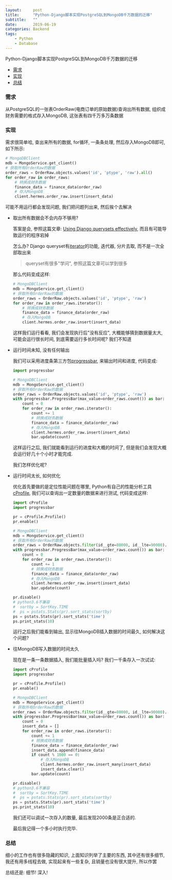 ```yaml
---
layout:     post
title:      "Python-Django脚本实现PostgreSQL到MongoDB千万数据的迁移"
subtitle:   ""
date:       2019-06-19
categories: Backend
tags:
    - Python
    - Database
---
```


Python-Django脚本实现PostgreSQL到MongoDB千万数据的迁移

- [需求](#需求)
- [实现](#实现)
- [总结](#总结)

### 需求

从PostgreSQL的一张表OrderRaw(电商订单的原始数据)查询出所有数据, 组织成财务需要的格式存入MongoDB, 这张表有四千万多万条数据

### 实现

需求很简单哈, 查出来所有的数据, for循环, 一条条处理, 然后存入MongoDB即可, 如下所示:

```python
# MongoDBClient
mdb = MongoService.get_client()
# 获取所有OrderRaw的数据
order_raws = OrderRaw.objects.values('id', 'ptype', 'raw').all()
for order_raw in order_raws:
    # 转换成财务数据
    finance_data = finance_data(order_raw)
    # 存入MongoDB
    client.hermes.order_raw.insert(insert_data)
```

可能不用运行都会发现问题, 我们把问题列出来, 然后挨个去解决

- 取出所有数据会不会内存不够用?

  答案是会, 参照这篇文章: [Using Django querysets effectively](https://blog.etianen.com/blog/2013/06/08/django-querysets/), 而且有可能导致运行的程序宕掉

  怎么办? Django queryset有[iterator](https://docs.djangoproject.com/en/2.1/ref/models/querysets/#iterator)的功能, 迭代器, 分片去取, 而不是一次全部取出来

  > queryset有很多"学问", 参照这篇文章可以学到很多

  那么代码变成这样:

  ```python
  # MongoDBClient
  mdb = MongoService.get_client()
  # 获取所有OrderRaw的数据
  order_raws = OrderRaw.objects.values('id', 'ptype', 'raw')
  for order_raw in order_raws.iterator():
      # 转换成财务数据
      finance_data = finance_data(order_raw)
      # 存入MongoDB
      client.hermes.order_raw.insert(insert_data)
  ```

  这样我们运行看看, 我们会发现执行后"没有反应", 大概能够猜到数据量太大, 可能会运行很长时间, 到底需要运行多长时间呢? 我们不知道

- 运行时间未知, 没有任何输出

  我们可以采用进度条第三方包[progressbar](https://progressbar-2.readthedocs.io/en/latest/), 来输出时间和进度, 代码变成:

  ```python
  import progressbar
  
  # MongoDBClient
  mdb = MongoService.get_client()
  # 获取所有OrderRaw的数据
  order_raws = OrderRaw.objects.values('id', 'ptype', 'raw')
  with progressbar.ProgressBar(max_value=order_raws.count()) as bar:
      count = 0
      for order_raw in order_raws.iterator():
          count += 1
          # 转换成财务数据
          finance_data = finance_data(order_raw)
          # 存入MongoDB
          client.hermes.order_raw.insert(insert_data)
          bar.update(count)
  ```

  这样运行之后, 我们就能看到运行的进度和大概的时间了, 但是我们会发现大概会运行好几十个小时才能完成.

  我们怎样优化呢? 

- 运行时间太长, 如何优化

  优化首先要做的是定位性能问题在哪里, Python有自己的性能分析工具[cProfile](#https://docs.python.org/3.7/library/profile.html), 我们可以查询出一定数量的数据来进行测试, 代码变成这样:

  ```python
  import cProfile
  import progressbar
  
  pr = cProfile.Profile()
  pr.enable()
  
  # MongoDBClient
  mdb = MongoService.get_client()
  # 获取所有OrderRaw的数据
  order_raws = OrderRaw.objects.filter(id__gte=80000, id__lte=90000).values('id', 'ptype', 'raw')
  with progressbar.ProgressBar(max_value=order_raws.count()) as bar:
      count = 0
      for order_raw in order_raws.iterator():
          count += 1
          # 转换成财务数据
          finance_data = finance_data(order_raw)
          # 存入MongoDB
          client.hermes.order_raw.insert(insert_data)
          bar.update(count)
  
  pr.disable()
  # python3.6不兼容
  #  sortby = SortKey.TIME
  #  ps = pstats.Stats(pr).sort_stats(sortby)
  ps = pstats.Stats(pr).sort_stats('time')
  ps.print_stats(10)
  ```

  运行之后我们能看到输出, 显示往MongoDB插入数据的时间最久, 如何解决这个问题?

- 往MongoDB写入数据的时间太久

  现在是一条一条数据插入, 我们能批量插入吗? 我们一千条存入一次试试:

  ```python
  import cProfile
  import progressbar
  
  pr = cProfile.Profile()
  pr.enable()
  
  # MongoDBClient
  mdb = MongoService.get_client()
  # 获取所有OrderRaw的数据
  order_raws = OrderRaw.objects.filter(id__gte=80000, id__lte=90000).values('id', 'ptype', 'raw')
  with progressbar.ProgressBar(max_value=order_raws.count()) as bar:
      count = 0
      insert_data = []
      for order_raw in order_raws.iterator():
          count += 1
          # 转换成财务数据
          finance_data = finance_data(order_raw)
          insert_data.append(finance_data)
          if count % 1000 == 0:
              # 存入MongoDB
              client.hermes.order_raw.insert_many(insert_data)
              insert_data.clear()
          bar.update(count)
  
  pr.disable()
  # python3.6不兼容
  #  sortby = SortKey.TIME
  #  ps = pstats.Stats(pr).sort_stats(sortby)
  ps = pstats.Stats(pr).sort_stats('time')
  ps.print_stats(10)
  ```

  我们还可以调试一次存入的数量, 最后发现2000条是正合适的.

  最后我记得一个多小时执行完毕.

### 总结

细小的工作也有很多隐藏的知识, 上面知识列举了主要的东西, 其中还有很多细节, 我还有用多线程去做, 实现起来有一些复杂, 且销量也没有很大提升, 所以作罢

总结还是: 细节! 深入!
